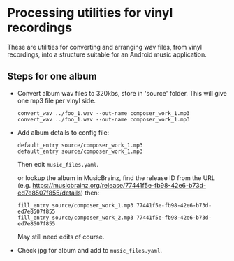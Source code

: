 # Processing utilities for vinyl recordings

These are utilities for converting and arranging wav files, from vinyl
recordings, into a structure suitable for an Android music application.

## Steps for one album

*   Convert album wav files to 320kbs, store in 'source' folder.  This will give
    one mp3 file per vinyl side.

    ```
    convert_wav ../foo_1.wav --out-name composer_work_1.mp3
    convert_wav ../foo_1.wav --out-name composer_work_1.mp3
    ```

*   Add album details to config file:

    ```
    default_entry source/composer_work_1.mp3
    default_entry source/composer_work_1.mp3
    ```

    Then edit `music_files.yaml`.

    or lookup the album in MusicBrainz, find the release ID from the URL (e.g.
    <https://musicbrainz.org/release/77441f5e-fb98-42e6-b73d-ed7e8507f855/details>) then:

    ```
    fill_entry source/composer_work_1.mp3 77441f5e-fb98-42e6-b73d-ed7e8507f855
    fill_entry source/composer_work_2.mp3 77441f5e-fb98-42e6-b73d-ed7e8507f855
    ```

    May still need edits of course.

*   Check jpg for album and add to `music_files.yaml`.
